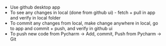- Use github desktop app
- To see any changes in local (done from github ui) - fetch + pull in app and verify in local folder
- To commit any changes from local, make change anywhere in local, go to app and commit + push, and verify in github ui
- To push new code from Pycharm -> Add, commit, Push from Pycharm -> Git

